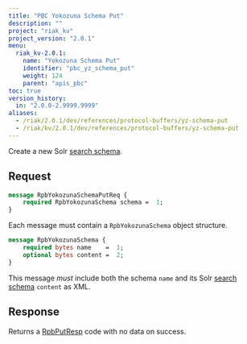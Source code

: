 ```yaml
---
title: "PBC Yokozuna Schema Put"
description: ""
project: "riak_kv"
project_version: "2.0.1"
menu:
  riak_kv-2.0.1:
    name: "Yokozuna Schema Put"
    identifier: "pbc_yz_schema_put"
    weight: 124
    parent: "apis_pbc"
toc: true
version_history:
  in: "2.0.0-2.9999.9999"
aliases:
  - /riak/2.0.1/dev/references/protocol-buffers/yz-schema-put
  - /riak/kv/2.0.1/dev/references/protocol-buffers/yz-schema-put
---
```


Create a new Solr [search schema]({{<baseurl>}}riak/kv/2.0.1/developing/usage/search-schemas).

## Request

```protobuf
message RpbYokozunaSchemaPutReq {
    required RpbYokozunaSchema schema =  1;
}
```

Each message must contain a `RpbYokozunaSchema` object structure.

```protobuf
message RpbYokozunaSchema {
    required bytes name    =  1;
    optional bytes content =  2;
}
```

This message *must* include both the schema `name` and its Solr [search schema]({{<baseurl>}}riak/kv/2.0.1/developing/usage/search-schemas) `content` as XML.

## Response

Returns a [RpbPutResp]({{<baseurl>}}riak/kv/2.0.1/developing/api/protocol-buffers/#message-codes) code with no data on success.
